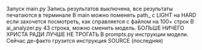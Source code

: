 Запуск main.py
Запись результатов выключена, все результаты печатаются в терминале
В main можно поменять path_ с LIGHT на HARD если захочется посмотреть, как справляется с файлом на 100+ строк
В ai_analyzer.py 43 строка, можно сменить модель.
БОЛЬШЕ НИЧЕГО ХРИСТА РАДИ ЛУЧШЕ НЕ ТРОГАТЬ
В prompts.py инструкции модели. Сейчас де-факто грузится инструкция SOURCE (последняя)
